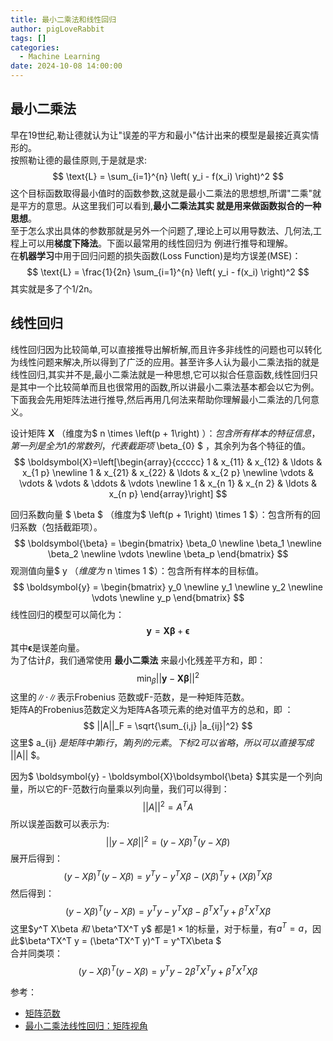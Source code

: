```yaml
---
title: 最小二乘法和线性回归
author: pigLoveRabbit
tags: []
categories:
  - Machine Learning
date: 2024-10-08 14:00:00
---
```

## 最小二乘法
早在19世纪,勒让德就认为让"误差的平方和最小"估计出来的模型是最接近真实情形的。  
按照勒让德的最佳原则,于是就是求:  
$$
\text{L} = \sum_{i=1}^{n} \left( y_i - f(x_i) \right)^2
$$
这个目标函数取得最小值时的函数参数,这就是最小二乘法的思想想,所谓"二乘"就是平方的意思。从这里我们可以看到,**最小二乘法其实
就是用来做函数拟合的一种思想**。  
至于怎么求出具体的参数那就是另外一个问题了,理论上可以用导数法、几何法,工程上可以用**梯度下降法**。下面以最常用的线性回归为
例进行推导和理解。  
在**机器学习**中用于回归问题的损失函数(Loss Function)是均方误差(MSE)：
$$
\text{L} = \frac{1}{2n} \sum_{i=1}^{n} \left( y_i - f(x_i) \right)^2
$$
其实就是多了个1/2n。

## 线性回归
线性回归因为比较简单,可以直接推导出解析解,而且许多非线性的问题也可以转化为线性问题来解决,所以得到了广泛的应用。甚至许多人认为最小二乘法指的就是线性回归,其实并不是,最小二乘法就是一种思想,它可以拟合任意函数,线性回归只是其中一个比较简单而且也很常用的函数,所以讲最小二乘法基本都会以它为例。  
下面我会先用矩阵法进行推导,然后再用几何法来帮助你理解最小二乘法的几何意义。


设计矩阵 **X** （维度为$ n \times \left(p + 1\right) $）：包含所有样本的特征信息，第一列是全为 1 的常数列，代表截距项$ \beta_{0} $ ，其余列为各个特征的值。
$$
\boldsymbol{X}=\left[\begin{array}{ccccc}
1 & x_{11} & x_{12} & \ldots & x_{1 p} \newline
1 & x_{21} & x_{22} & \ldots & x_{2 p} \newline
\vdots & \vdots & \vdots & \ddots & \vdots \newline
1 & x_{n 1} & x_{n 2} & \ldots & x_{n p}
\end{array}\right]
$$

回归系数向量 $ \beta $ （维度为$ \left(p + 1\right) \times 1 $）：包含所有的回归系数（包括截距项）。  
$$
\boldsymbol{\beta} = \begin{bmatrix}
\beta_0 \newline
\beta_1 \newline
\beta_2 \newline
\vdots \newline
\beta_p
\end{bmatrix}
$$
观测值向量$ y $（维度为$ n \times 1 $）：包含所有样本的目标值。  
$$
\boldsymbol{y} = \begin{bmatrix}
y_0 \newline
y_1 \newline
y_2 \newline
\vdots \newline
y_p
\end{bmatrix}
$$
线性回归的模型可以简化为：
$$
\boldsymbol{y} = \boldsymbol{X}\boldsymbol{\beta} + \boldsymbol{\epsilon}
$$
其中$\boldsymbol{\epsilon}$是误差向量。  
为了估计$\beta$，我们通常使用 **最小二乘法** 来最小化残差平方和，即：
$$
\min_{\beta} || \boldsymbol{y} - \boldsymbol{X}\boldsymbol{\beta} ||^2
$$
这里的$\|\cdot\|$表示Frobenius 范数或F-范数，是一种矩阵范数。  
矩阵A的Frobenius范数定义为矩阵A各项元素的绝对值平方的总和，即 ：
$$
||A||_F = \sqrt{\sum_{i,j} |a_{ij}|^2}
$$
这里$ a_{ij} $是矩阵 中第i行，第j列的元素。下标2可以省略，所以可以直接写成$ ||A|| $。  

因为$ \boldsymbol{y} - \boldsymbol{X}\boldsymbol{\beta} $其实是一个列向量，所以它的F-范数行向量乘以列向量，我们可以得到：
$$
||A||^2 = A^TA
$$
所以误差函数可以表示为:
$$
|| y - X\beta ||^2 = (y - X\beta)^T (y - X\beta)
$$
展开后得到：
$$
(y - X\beta)^T (y - X\beta) = y^T y - y^T X\beta - (X\beta)^T y + (X\beta)^T X\beta
$$
然后得到：
$$
(y - X\beta)^T (y - X\beta) = y^T y - y^T X\beta - \beta^TX^T y + \beta^T X^T X \beta
$$
这里$y^T X\beta $和$ \beta^TX^T y$ 都是$1 \times 1$的标量，对于标量，有$a^T = a$，因此$\beta^TX^T y = (\beta^TX^T y)^T = y^TX\beta $  
合并同类项：
$$
(y - X\beta)^T (y - X\beta) = y^T y - 2\beta^T X^Ty + \beta^T X^T X \beta
$$




参考：
* [矩阵范数](https://sunocean.life/blog/blog/2020/08/31/deep-learning-math-norm)
* [最小二乘法线性回归：矩阵视角](https://zhuanlan.zhihu.com/p/33899560)